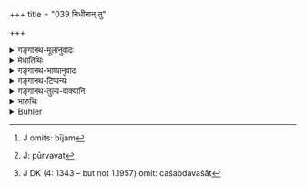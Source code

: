 +++
title = "039 निधीनान् तु"

+++

<details><summary>गङ्गानथ-मूलानुवादः</summary>

Of ancient hoards, as also of minerals under the ground, the king is entitled to his share, by reason of his protecting them,—he being the lord of the soil.—(39)
</details>

<details><summary>मेधातिथिः</summary>

अन्येनापि दृष्टस्य निधे राज्ञा भागः पूर्वोक्तो ग्रहीतव्य इत्य् अस्य विधेर् अर्थवादो ऽयम्- **निधीनां** हि **पुराणानाम्** इति । **धातूनाम् एव च क्षितौ-** अयं त्व् अप्राप्तविधिः । सुवर्णरूप्यादिबीजम्[^१४३] मृदः सिन्दूरकालाञ्जनाद्याश् च धातवः । सुवर्णाद्याकरभूमीर् यः खनति, यो वा पर्वतादिषु गैरिकादिधातून् उपजीवति, तेनापि पूर्ववद् राज्ञे भागो दातव्यः । **अर्धभाग्** इति अर्धशब्दो ऽंशमात्रवचनः समासनिर्देशात्, यथा ग्रामार्धो नगरार्धम् इति । नपुंसकलिङ्गस् तु समप्रविभागः । इह तु समासे लिङ्गविशेषप्रतिपत्त्यभावात् पूर्वस्य[^१४४] **च**शब्दवशात्[^१४५] षड्दशद्वादशादेर् भागस्य प्रकृतत्वात् तद्वचनो विज्ञायते । अर्धं भजत एकदेशं गृह्णातीत्य् अर्थः । अत्र हेतुः, **रक्षणाद्** इति । यद्य् अपि क्षितौ निहितस्य केनचिद् अज्ञानान् न राजकीयरक्षोपयुज्यते, तथापि तस्य बलवतापहारः संभाव्यते । अतो ऽस्त्य् एव रक्षाया अर्थवत्त्वम् । एतदर्थम् एवाह- **भूमेर् अधिपतिर् हि सः** । प्रभुर् असौ भूमेः । तदीयायाश् च भुवो यल् लब्धं तत्र युक्तं तस्य भागदानम् ॥ ८.३९ ॥


[^१४५]:
     J DK (4: 1343 – but not 1.1957) omit: caśabdavaśāt


[^१४४]:
     J: pūrvavat 


[^१४३]:
     J omits: bījam
</details>

<details><summary>गङ्गानथ-भाष्यानुवादः</summary>

The clause—‘*of ancient hoards, etc*’— is supplementary to the before-mentioned rule that the king should take one-half of the treasure even when it is found by other persons;—while the clause ‘*of minerals under the ground*’ lays down what has not been mentioned before. Gold, silver and other metals in their crude form, as also red lead, black collyrium and other substances (in their crude form) are what are called ‘*minerals*.’ So that the man who operates golden and other mines, as also one who makes his living by digging out red chalk and such substances from mountains, has to pay the king’s share.

‘*Ardhabhāk*,’ ‘*is entitled to a share*’—The term ‘*ardha*’ here should be taken as standing for *share or part* in general; because it occurs in a compound; just as in the compounds ‘*nagarārdha*’ and ‘*grāmārdha*’ (which mean *part* of the city, *part* of the village); it is only when it is used in the neuter form that it means exactly *half*; in the present instance however, as it occurs in a compound and its gender is not ascertainable, it has to be taken as standing for the *sixth or twelfth part*, which has been spoken of in the present context. ‘*He is entitled to his share*’;—this means that he takes a part of it.

The reason for this is stated—‘*on account of his protecting them*’—Though when the treasure is buried under the ground, there is no need for any royal protection, yet it is open to the risk of being taken away by some powerful person; so that there is need for the king’s care. It is with a view to this that it has been added—‘*he being the lord of the soil*’;—he is the master of the soil, so that when something has been obtained out of the soil that belongs to him, it is only right that he should receive his share out of it.—(39).
</details>

<details><summary>गङ्गानथ-टिप्पन्यः</summary>

This verse is quoted in *Vīramitrodaya* (Rājanīti, p. 267), which adds that this verse is supplementary to 38, and notes that the second half, which the king should deposit in his treasury (in terms of verse 38), is to be so kept with the clear purpose of handing it over to the rightful claimant when he turns up.
</details>

<details><summary>गङ्गानथ-तुल्य-वाक्यानि</summary>

*Gautama* (10.43-45).—‘Treasure-trove is the property of the
King,—except that which is found by a Brāhmaṇa living according to Law;—some declare that a non-Brahmaṇa also finding hidden treasure and reporting it to the King, shall receive one-sixth of its value.’

*Vaśiṣṭha* (3.13).—‘If any one finds treasure, the owner whereof is not
known, the King shall take it, giving one-sixth to the finder.’

*Viṣṇu* (3.58-62).—‘A Brāhmaṇa finding treasure shall keep it entire; a
Kṣatriya finding treasure must give one-fourth of it to the King, another fourth to Brāhmaṇas and keep half to himself; a Vaiśya finding treasure must give a fourth part to the King, one-half to Brāhmaṇas and keep the remainder to himself. A Śūdra finding treasure should divide it into twelve parts and give five parts to the King, five to Brāhmaṇas and keep two parts to himself. Let the King compel him who having found treasure does not report it to the King and is found out afterwards—to give up the whole.’

*Y ājñavalkya* (2.35).—‘If some one else finds a treasure, the King
shall take the sixth part of it; if he has not reported it to the King and is found out, he should be compelled to deliver the treasure and also pay a line.’

*Agnipurāṇa* (222.14).—(See under 38.)
</details>

<details><summary>भारुचिः</summary>

**अर्धभाग्** अंशभाक्, अर्धशब्दो ह्य् अंशे ऽपि दृश्यते । "अर्धिकः कुलमित्रश् च" इति । एवं च सत्य् अंशप्र्कॢप्तिर् द्रष्टृगुणापेक्षया राजाभिप्रायेण वा कल्पयितव्या । तथा च समप्रविभागार्थो ऽप्य् अर्धशब्दः ॥ ८.३९ ॥
</details>

<details><summary>Bühler</summary>

039	The king obtains one half of ancient hoards and metals (found) in the ground, by reason of (his giving) protection, (and) because he is the lord of the soil.
</details>
